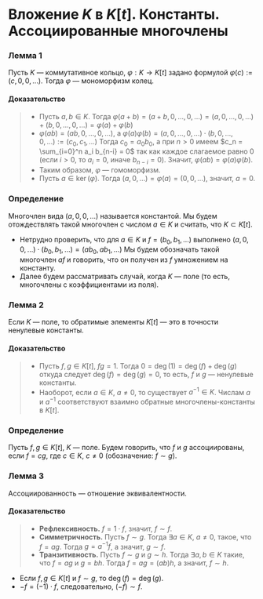 # Вложение $K$ в $K[t]$. Константы. Ассоциированные многочлены

### **Лемма 1**

Пусть $K$ — коммутативное кольцо, $\varphi : K \to K[t]$ задано формулой $\varphi(c) := (c, 0, 0, \ldots)$. Тогда $\varphi$ — мономорфизм колец.

#### **Доказательство**

> + Пусть $a, b \in K$. Тогда
>   $\varphi(a + b) = (a + b, 0, \ldots, 0, \ldots) = (a, 0, \ldots, 0, \ldots) + (b, 0, \ldots, 0, \ldots) = \varphi(a) + \varphi(b)$
> + $\varphi(ab) = (ab, 0, \ldots, 0, \ldots)$, а
>   $\varphi(a)\varphi(b) = (a, 0, \ldots, 0, \ldots) \cdot (b, 0, \ldots, 0, \ldots) := (c_0, c_1, \ldots)$
>   Тогда $c_0 = a_0b_0$, а при $n > 0$ имеем
>   $c_n = \sum_{i=0}^n a_i b_{n-i} = 0$
>   так как каждое слагаемое равно $0$ (если $i > 0$, то $a_i = 0$, иначе $b_{n-i} = 0$). Значит, $\varphi(ab) = \varphi(a)\varphi(b)$.
> + Таким образом, $\varphi$ — гомоморфизм.
> + Пусть $a \in \ker(\varphi)$. Тогда $(a, 0, \ldots) = \varphi(a) = (0, 0, \ldots)$, значит, $a = 0$.

### **Определение**

Многочлен вида $(a, 0, 0, \ldots)$ называется константой. Мы будем отождествлять такой многочлен с числом $a \in K$ и считать, что $K \subset K[t]$.

+ Нетрудно проверить, что для $a \in K$ и $f = (b_0, b_1, \ldots)$ выполнено
  $(a, 0, 0, \ldots) \cdot (b_0, b_1, \ldots) = (ab_0, ab_1, \ldots)$
  Мы будем обозначать такой многочлен $af$ и говорить, что он получен из $f$ умножением на константу.
+ Далее будем рассматривать случай, когда $K$ — поле (то есть, многочлены с коэффициентами из поля).

### **Лемма 2**

Если $K$ — поле, то обратимые элементы $K[t]$ — это в точности ненулевые константы.

#### **Доказательство**

> + Пусть $f, g \in K[t]$, $fg = 1$. Тогда
>   $0 = \deg(1) = \deg(f) + \deg(g)$
>   откуда следует $\deg(f) = \deg(g) = 0$, то есть, $f$ и $g$ — ненулевые константы.
> + Наоборот, если $a \in K$, $a \neq 0$, то существует $a^{-1} \in K$. Числам $a$ и $a^{-1}$ соответствуют взаимно обратные многочлены-константы в $K[t]$.

### **Определение**

Пусть $f, g \in K[t]$, $K$ — поле. Будем говорить, что $f$ и $g$ ассоциированы, если $f = cg$, где $c \in K$, $c \neq 0$ (обозначение: $f \sim g$).

### **Лемма 3**

Ассоциированность — отношение эквивалентности.

#### **Доказательство**

> + **Рефлексивность.** $f = 1 \cdot f$, значит, $f \sim f$.
> + **Симметричность.** Пусть $f \sim g$. Тогда $\exists a \in K$, $a \neq 0$, такое, что $f = ag$. Тогда $g = a^{-1}f$, а значит, $g \sim f$.
> + **Транзитивность.** Пусть $f \sim g$ и $g \sim h$. Тогда $\exists a, b \in K$ такие, что $f = ag$ и $g = bh$. Тогда $f = ag = (ab)h$, а значит, $f \sim h$.

+ Если $f, g \in K[t]$ и $f \sim g$, то $\deg(f) = \deg(g)$.
+ $-f = (-1) \cdot f$, следовательно, $(-f) \sim f$.
